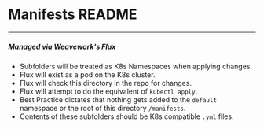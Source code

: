 # Manifests README
---
##### Managed via Weavework's Flux
- Subfolders will be treated as K8s Namespaces when applying changes.
- Flux will exist as a pod on the K8s cluster.
- Flux will check this directory in the repo for changes.
- Flux will attempt to do the equivalent of `kubectl apply`.
- Best Practice dictates that nothing gets added to the `default` namespace or the root of this directory `/manifests`.
- Contents of these subfolders should be K8s compatible `.yml` files.
